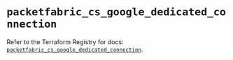 # `packetfabric_cs_google_dedicated_connection`

Refer to the Terraform Registry for docs: [`packetfabric_cs_google_dedicated_connection`](https://registry.terraform.io/providers/packetfabric/packetfabric/1.9.3/docs/resources/cs_google_dedicated_connection).
